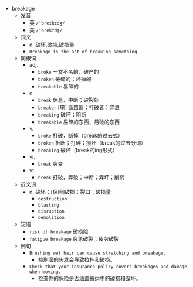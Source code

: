 - breakage
  - 发音
    - 英 `/'breɪkɪdʒ/`
    - 美 `/'brekɪdʒ/`
  - 词义
    - n. 破坏,破损,破损量
    - `Breakage is the act of breaking something`
  - 同根词
    - adj.
      - `broke` 一文不名的，破产的
      - `broken` 破碎的；坏掉的
      - `breakable` 易碎的
    - n.
      - `break` 休息，中断；破裂处
      - `breaker` [电] 断路器；打破者；碎浪
      - `breaking` 破坏；阻断
      - `breakable` 易碎的东西，易破的东西
    - v.
      - `broke` 打破，断掉（break的过去式）
      - `broken` 折断；打碎；损坏（break的过去分词）
      - `breaking` 破坏（break的ing形式）
    - vi.
      - `break` 突变
    - vt.
      - `break` 打破，弄破；中断；弄坏；削弱
  - 近义词
    - n. 破坏；[保险]破损；裂口；破损量
      - `destruction`
      - `blasting`
      - `disruption`
      - `demolition`
  - 短语
    - `risk of breakage` 破损险 
    - `fatigue breakage` 疲惫破裂；疲劳破裂 
  - 例句
    - `Brushing wet hair can cause stretching and breakage.`
      - 梳刷湿的头发会导致拉抻和破损。
    - `Check that your insurance policy covers breakages and damage when moving.`
      - 检查你的保险是否涵盖搬运中的破损和毁坏。

